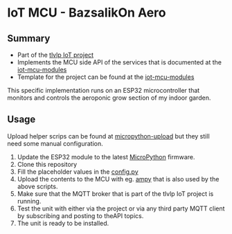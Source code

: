 # IoT MCU - BazsalikOn Aero

## Summary
- Part of the [tlvlp IoT project](https://github.com/tlvlp/iot-project-summary)
- Implements the MCU side API of the services that is documented at the [iot-mcu-modules](https://github.com/tlvlp/iot-mcu-modules)
- Template for the project can be found at the [iot-mcu-modules](https://github.com/tlvlp/iot-mcu-modules)

This specific implementation runs on an ESP32 microcontroller that monitors and controls the aeroponic grow section of my indoor garden.

## Usage
Upload helper scrips can be found at [micropython-upload](https://github.com/tlvlp/micropython-upload) but they still need some manual configuration.
1. Update the ESP32 module to the latest [MicroPython](http://micropython.org/download#esp32) firmware.
2. Clone this repository
3. Fill the placeholder values in the [config.py](unit/config.py)
4. Upload the contents to the MCU with eg. [ampy](https://github.com/scientifichackers/ampy) that is also used by the above scripts.
5. Make sure that the MQTT broker that is part of the tlvlp IoT project is running.
6. Test the unit with either via the project or via any third party MQTT client by subscribing and posting to theAPI topics.
7. The unit is ready to be installed.